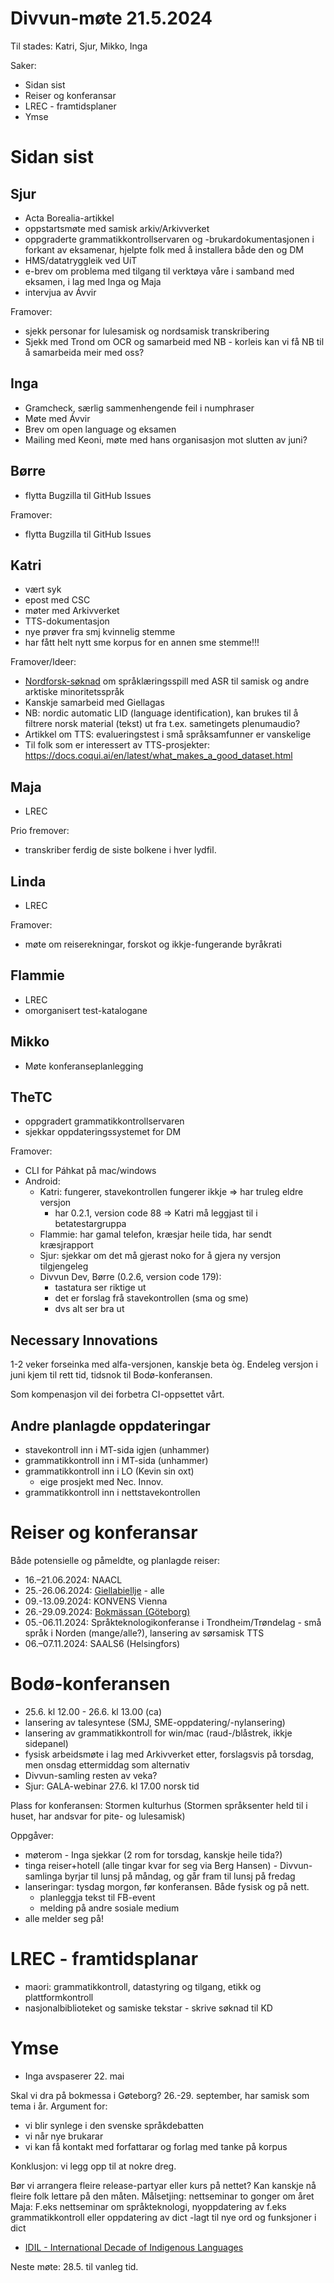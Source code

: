 # Divvun-møte 21.5.2024

Til stades: Katri, Sjur, Mikko, Inga

Saker:

- Sidan sist
- Reiser og konferansar
- LREC - framtidsplaner
- Ymse

# Sidan sist

## Sjur

- Acta Borealia-artikkel
- oppstartsmøte med samisk arkiv/Arkivverket
- oppgraderte grammatikkontrollservaren og -brukardokumentasjonen i forkant av eksamenar, hjelpte folk med å installera både den og DM
- HMS/datatryggleik ved UiT
- e-brev om problema med tilgang til verktøya våre i samband med eksamen, i lag med Inga og Maja
- intervjua av Ávvir

Framover:
- sjekk personar for lulesamisk og nordsamisk transkribering
- Sjekk med Trond om OCR og samarbeid med NB - korleis kan vi få NB til å samarbeida meir med oss?

## Inga

- Gramcheck, særlig sammenhengende feil i numphraser
- Møte med Ávvir
- Brev om open language og eksamen
- Mailing med Keoni, møte med hans organisasjon mot slutten av juni?

## Børre

- flytta Bugzilla til GitHub Issues

Framover:

- flytta Bugzilla til GitHub Issues

## Katri

- vært syk
- epost med CSC
- møter med Arkivverket
- TTS-dokumentasjon
- nye prøver fra smj kvinnelig stemme
- har fått helt nytt sme korpus for en annen sme stemme!!!

Framover/Ideer:

- [Nordforsk-søknad](https://www.nordforsk.org/calls/sustainable-development-arctic-call-pre-proposals) om språklæringsspill med ASR til samisk og andre arktiske minoritetsspråk
- Kanskje samarbeid med Giellagas
- NB: nordic automatic LID (language identification), kan brukes til å filtrere norsk material (tekst) ut fra t.ex. sametingets plenumaudio?
- Artikkel om TTS: evalueringstest i små språksamfunner er vanskelige
- Til folk som er interessert av TTS-prosjekter: <https://docs.coqui.ai/en/latest/what_makes_a_good_dataset.html>

## Maja

- LREC

Prio fremover:
- transkriber ferdig de siste bolkene i hver lydfil. 

## Linda

- LREC

Framover:
- møte om reiserekningar, forskot og ikkje-fungerande byråkrati

## Flammie

- LREC
- omorganisert test-katalogane

## Mikko

- Møte konferanseplanlegging

## TheTC

- oppgradert grammatikkontrollservaren
- sjekkar oppdateringssystemet for DM

Framover:

- CLI for Páhkat på mac/windows
- Android:
    - Katri: fungerer, stavekontrollen fungerer ikkje => har truleg eldre versjon
        - har 0.2.1, version code 88 => Katri må leggjast til i betatestargruppa
    - Flammie: har gamal telefon, kræsjar heile tida, har sendt kræsjrapport
    - Sjur: sjekkar om det må gjerast noko for å gjera ny versjon tilgjengeleg
    - Divvun Dev, Børre (0.2.6, version code 179):
        - tastatura ser riktige ut
        - det er forslag frå stavekontrollen (sma og sme)
        - dvs alt ser bra ut

## Necessary Innovations

1-2 veker forseinka med alfa-versjonen, kanskje beta òg. Endeleg versjon i juni kjem til rett tid, tidsnok til Bodø-konferansen.

Som kompenasjon vil dei forbetra CI-oppsettet vårt.

## Andre planlagde oppdateringar

- stavekontroll inn i MT-sida igjen (unhammer)
- grammatikkontroll inn i MT-sida (unhammer)
- grammatikkontroll inn i LO (Kevin sin oxt)
    - eige prosjekt med Nec. Innov.
- grammatikkontroll inn i nettstavekontrollen

# Reiser og konferansar

Både potensielle og påmeldte, og planlagde reiser:

- 16.–21.06.2024: NAACL
- 25.-26.06.2024: [Giellabiellje](https://www.giellabiellje.no) - alle
- 09.-13.09.2024: KONVENS Vienna
- 26.-29.09.2024: [Bokmässan (Göteborg)](https://bokmassan.se/)
- 05.-06.11.2024: Språkteknologikonferanse i Trondheim/Trøndelag - små språk i Norden (mange/alle?), lansering av sørsamisk TTS
- 06.–07.11.2024: SAALS6 (Helsingfors)

# Bodø-konferansen

- 25.6. kl 12.00 - 26.6. kl 13.00 (ca)
- lansering av talesyntese (SMJ, SME-oppdatering/-nylansering)
- lansering av grammatikkontroll for win/mac (raud-/blåstrek, ikkje sidepanel)
- fysisk arbeidsmøte i lag med Arkivverket etter, forslagsvis på torsdag, men onsdag ettermiddag som alternativ
- Divvun-samling resten av veka?
- Sjur: GALA-webinar 27.6. kl 17.00 norsk tid

Plass for konferansen: Stormen kulturhus (Stormen språksenter held til i huset, har andsvar for pite- og lulesamisk)

Oppgåver:
- møterom - Inga sjekkar (2 rom for torsdag, kanskje heile tida?)
- tinga reiser+hotell (alle tingar kvar for seg via Berg Hansen) - Divvun-samlinga byrjar til lunsj på måndag, og går fram til lunsj på fredag
- lanseringar: tysdag morgon, før konferansen. Både fysisk og på nett.
    - planleggja tekst til FB-event
    - melding på andre sosiale medium
- alle melder seg på!

# LREC - framtidsplanar

- maori: grammatikkontroll, datastyring og tilgang, etikk og plattformkontroll
- nasjonalbiblioteket og samiske tekstar - skrive søknad til KD

# Ymse

- Inga avspaserer 22. mai

Skal vi dra på bokmessa i Gøteborg? 26.-29. september, har samisk som tema i år. Argument for:

- vi blir synlege i den svenske språkdebatten
- vi når nye brukarar
- vi kan få kontakt med forfattarar og forlag med tanke på korpus

Konklusjon: vi legg opp til at nokre dreg.

Bør vi arrangera fleire release-partyar eller kurs på nettet? Kan kanskje nå fleire folk lettare på den måten. Målsetjing: nettseminar to gonger om året
Maja: F.eks nettseminar om språkteknologi, nyoppdatering av f.eks grammatikkontroll eller oppdatering av dict -lagt til nye ord og funksjoner i dict

- [IDIL - International Decade of Indigenous Languages](https://fpcc.ca/stories/the-decade-of-indigenous-languages/)

Neste møte: 28.5. til vanleg tid.
